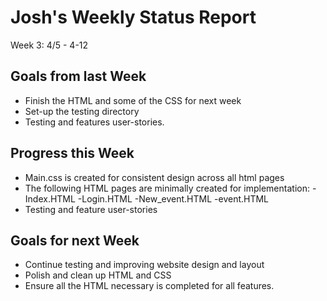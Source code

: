 # Josh's Weekly Status Report

Week 3: 4/5 - 4-12

## Goals from last Week
* Finish the HTML and some of the CSS for next week
* Set-up the testing directory
* Testing and features user-stories.

## Progress this Week
- Main.css is created for consistent design across all html pages
- The following HTML pages are minimally created for implementation:
      -Index.HTML
      -Login.HTML
      -New_event.HTML
      -event.HTML
- Testing and feature user-stories

## Goals for next Week
- Continue testing and improving website design and layout
- Polish and clean up HTML and CSS
- Ensure all the HTML necessary is completed for all features.
